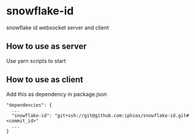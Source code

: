 # snowflake-id
snowflake id websocket server and client

## How to use as server
Use yarn scripts to start

## How to use as client
Add this as dependency in package.json

```
"dependencies": {
  ...
  "snowflake-id": "git+ssh://git@github.com:iphios/snowflake-id.git#<commit_id>"
  ...
}
```
